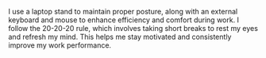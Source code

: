 I use a laptop stand to maintain proper posture, along with an external keyboard and mouse to enhance efficiency and comfort during work. 
I follow the 20-20-20 rule, which involves taking short breaks to rest my eyes and refresh my mind. This helps me stay motivated and consistently improve my work performance.
